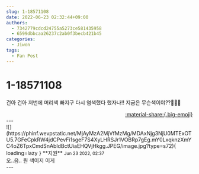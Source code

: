 ```yaml
---
slug: 1-18571108
date: 2022-06-23 02:32:44+09:00
authors:
  - 7342779cdcd24755a5273ce581435958
  - 6599dbbcaa26237c2ab0f3becb421b45
categories:
  - Jiwon
tags:
  - Fan Post
---
```


# 1-18571108

<div class="post-container" markdown="1">
<div class="content-container md-sidebar__scrollwrap" markdown="1">

건아 건아 저번에 머리색 빠지구 다시 염색했다 했자나!! 지금은 무슨색이야??🧐🧐🧐

</div>
</div>

<div style="text-align: right;" markdown="1">
<a href="https://weverse.io/fromis9/fanpost/1-18571108" style="text-align: right;">:material-share:{.big-emoji}</a>
</div>
---

<div class="comments-container md-sidebar__scrollwrap" markdown="1">
<div class="comment" markdown="1">
<div class='id-container' markdown="1">
![](https://phinf.wevpstatic.net/MjAyMzA2MjVfMzMg/MDAxNjg3NjU0MTExOTU5.7GFeCpkRW4jdCPevFi1sgeF7S4XyLHRSJr1VOBRp7gEg.mY0LxqknzXmYC4oZ6TpxCmdSnAbldBctUiaEHQVjHkgg.JPEG/image.jpg?type=s72){ loading=lazy }
**<span class="artist">지원</span>** <small>Jun 23 2022, 02:37</small><br>
</div>
<div class='comment-body' markdown="1">
오..음.. 뭔 색이지 이게
</div>
</div>
</div>
---
